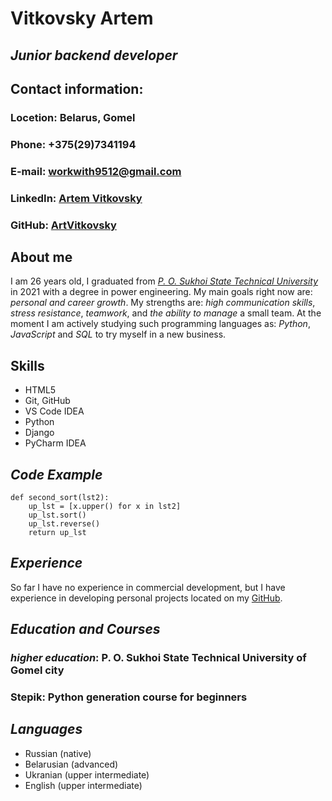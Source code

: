 # **Vitkovsky Artem** #
## *Junior backend developer*


## **Contact information:**
### **Locetion**: Belarus, Gomel
### **Phone**: +375(29)7341194
### **E-mail**: workwith9512@gmail.com
### **LinkedIn**: [Artem Vitkovsky](https://www.linkedin.com/in/artem-vitkovsky-b19604253)
### **GitHub**: [ArtVitkovsky](https://github.com/ArtVitkovsky)


## **About me**
I am 26 years old, I graduated from *[P. O. Sukhoi State Technical University](https://www.gstu.by/)* in 2021 with a degree in power engineering. My main goals right now are: *personal and career growth*. My strengths are: *high communication skills*, *stress resistance*, *teamwork*, and *the ability to manage* a small team. At the moment I am actively studying such programming languages as: *Python*, *JavaScript* and *SQL* to try myself in a new business.


## **Skills**
+ HTML5
+ Git, GitHub
+ VS Code IDEA
+ Python
+ Django
+ PyCharm IDEA


## *Code Example*
```
def second_sort(lst2):
    up_lst = [x.upper() for x in lst2]
    up_lst.sort()
    up_lst.reverse()
    return up_lst
```


## *Experience*
So far I have no experience in commercial development, but I have experience in developing personal projects located on my [GitHub](https://github.com/ArtVitkovsky).


## *Education and Courses*
### *higher education*: P. O. Sukhoi State Technical University of Gomel city 
### **Stepik**: Python generation course for beginners


## *Languages*
* Russian (native)
* Belarusian (advanced)
* Ukranian (upper intermediate)
* English (upper intermediate)
